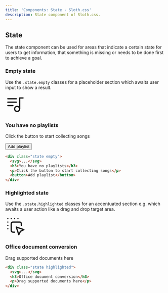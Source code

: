 ```yaml
---
title: 'Components: State - Sloth.css'
description: State component of Sloth.css.
---
```


## State

The state component can be used for areas that indicate a certain state for users to get information,
that something is missing or needs to be done first to achieve a goal.

### Empty state

Use the `.state.empty` classes for a placeholder section which awaits user input to show a result.

<div class="demo">
  <div class="state empty">
    <svg xmlns="http://www.w3.org/2000/svg" width="64" height="64" viewBox="0 0 24 24" fill="none" stroke="currentColor" stroke-width="1.5" stroke-linecap="round" stroke-linejoin="round" ><path stroke="none" d="M0 0h24v24H0z" fill="none"/><path d="M14 17m-3 0a3 3 0 1 0 6 0a3 3 0 1 0 -6 0" /><path d="M17 17v-13h4" /><path d="M13 5h-10" /><path d="M3 9l10 0" /><path d="M9 13h-6" /></svg>
    <h3>You have no playlists</h3>
    <p>Click the button to start collecting songs</p>
    <button>Add playlist</button>
  </div>
</div>

```html
<div class="state empty">
  <svg>...</svg>
  <h3>You have no playlists</h3>
  <p>Click the button to start collecting songs</p>
  <button>Add playlist</button>
</div>
```

### Highlighted state

Use the `.state.highlighted` classes for an accentuated section e.g. which awaits a user action like a drag and drop target area.

<div class="demo">
  <div class="state highlighted">
    <svg xmlns="http://www.w3.org/2000/svg" width="64" height="64" viewBox="0 0 24 24" fill="none" stroke="currentColor" stroke-width="1.5" stroke-linecap="round" stroke-linejoin="round"><path stroke="none" d="M0 0h24v24H0z" fill="none"/><path d="M19 11v-2a2 2 0 0 0 -2 -2h-8a2 2 0 0 0 -2 2v8a2 2 0 0 0 2 2h2" /><path d="M13 13l9 3l-4 2l-2 4l-3 -9" /><path d="M3 3l0 .01" /><path d="M7 3l0 .01" /><path d="M11 3l0 .01" /><path d="M15 3l0 .01" /><path d="M3 7l0 .01" /><path d="M3 11l0 .01" /><path d="M3 15l0 .01" /></svg>
    <h3>Office document conversion</h3>
    <p>Drag supported documents here</p>
  </div>
</div>

```html
<div class="state highlighted">
  <svg>...</svg>
  <h3>Office document conversion</h3>
  <p>Drag supported documents here</p>
</div>
```
